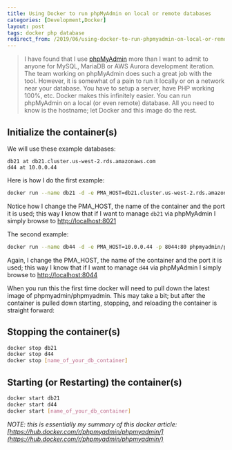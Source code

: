 ```yaml
---
title: Using Docker to run phpMyAdmin on local or remote databases
categories: [Development,Docker]
layout: post
tags: docker php database
redirect_from: /2019/06/using-docker-to-run-phpmyadmin-on-local-or-remote-databases/
---
```


>I have found that I use [phpMyAdmin](https://www.phpmyadmin.net/) more than I want to admit to anyone for MySQL, MariaDB or AWS Aurora development iteration.  The team working on phpMyAdmin does such a great job with the tool.  However, it is somewhat of a pain to run it locally or on a network near your database.  You have to setup a server, have PHP working 100%, etc.  Docker makes this infinitely easier.  You can run phpMyAdmin on a local (or even remote) database.  All you need to know is the hostname; let Docker and this image do the rest.

Initialize the container(s)
---------------------------

We will use these example databases:

    db21 at db21.cluster.us-west-2.rds.amazonaws.com
    d44 at 10.0.0.44
    
Here is how I do the first example:
```bash
docker run --name db21 -d -e PMA_HOST=db21.cluster.us-west-2.rds.amazonaws.com -p 8021:80 phpmyadmin/phpmyadmin 
```

Notice how I change the PMA_HOST, the name of the container and the port it is used; this way I know that if I want to manage `db21` via phpMyAdmin I simply browse to [http://localhost:8021](http://localhost:8021)

The second example:
```bash
docker run --name db44 -d -e PMA_HOST=10.0.0.44 -p 8044:80 phpmyadmin/phpmyadmin 
```

Again, I change the PMA_HOST, the name of the container and the port it is used; this way I know that if I want to manage `d44` via phpMyAdmin I simply browse to [http://localhost:8044](http://localhost:8044)

When you run this the first time docker will need to pull down the latest image of phpmyadmin/phpmyadmin.  This may take a bit; but after the container is pulled down starting, stopping, and reloading the container is straight forward:

Stopping the container(s)
-------------------------
```bash
docker stop db21
docker stop d44
docker stop [name_of_your_db_container]
```

Starting (or Restarting) the container(s)
-----------------------------------------
```bash
docker start db21
docker start d44
docker start [name_of_your_db_container]
```

*NOTE: this is essentially my summary of this docker article: [https://hub.docker.com/r/phpmyadmin/phpmyadmin/](https://hub.docker.com/r/phpmyadmin/phpmyadmin/)*


